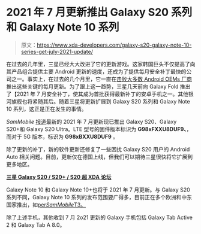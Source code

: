 # 2021 年 7 月更新推出 Galaxy S20 系列和 Galaxy Note 10 系列

> 原文：<https://www.xda-developers.com/galaxy-s20-galaxy-note-10-series-get-july-2021-update/>

在过去的几年里，三星已经大大改进了它的更新游戏。这家韩国巨头不仅提高了向其产品组合提供主要 Android 更新的速度，还成为了提供每月安全补丁最快的公司之一。事实上，在过去的几个月里，它一直在[击败大多数 Android OEMs 厂商](https://www.xda-developers.com/samsung-june-2021-galaxy-s21-galaxy-20-galaxy-z-flip-5g/)推出这些关键的每月更新。为了跟上这一趋势，三星几天前向 Galaxy Fold 推出了【2021 年 7 月安全补丁，使其成为首批获得最新补丁的安卓手机之一。其他银河旗舰也将紧随其后。随着三星将更新扩展到 Galaxy S20 系列和 Galaxy Note 10 系列，这正是正在发生的事情。

*SamMobile* [报道](https://www.sammobile.com/news/galaxy-s21-july-2021-security-update-released/)最新的 2021 年 7 月更新现已推出 Galaxy S20、Galaxy S20+和 Galaxy S20 Ultra。LTE 型号的固件版本标识为 **G98xFXXU8DUF9、**，而对于 5G 版本，标识为 **G98xBXXU8DUF9** 。

除了更新的补丁，新的软件更新还修复了一些困扰 Galaxy S20 用户的 Android Auto 相关问题。目前，更新仅在德国上线，但我们可以期待三星很快将它扩展到更多地区。

**[三星 Galaxy S20 / S20+ / S20 超 XDA 论坛](https://forum.xda-developers.com/c/samsung-galaxy-s20-s20-s20-ultra.9711/)**

Galaxy Note 10 和 Galaxy Note 10+也将于 2021 年 7 月更新。与 Galaxy S20 系列不同，Galaxy Note 10 系列的发布范围要广得多，目前正在多个欧洲和中东国家推出，如[per*SamMobile*T3。](https://www.sammobile.com/news/galaxy-note-10-getting-july-2021-security-update/)

除了上述手机，其他收到 7 月 2o21 更新的 Galaxy 手机包括 Galaxy Tab Active 2 和 Galaxy Tab A 8.0。